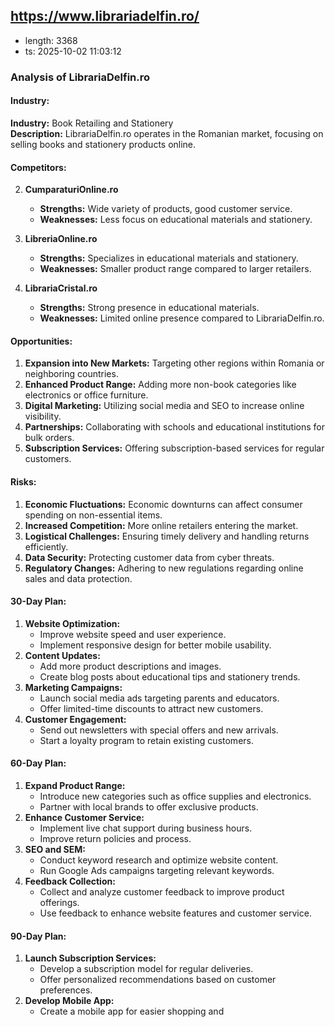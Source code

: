 ## https://www.librariadelfin.ro/
- length: 3368
- ts: 2025-10-02 11:03:12

### Analysis of LibrariaDelfin.ro

#### Industry:
**Industry:** Book Retailing and Stationery  
**Description:** LibrariaDelfin.ro operates in the Romanian market, focusing on selling books and stationery products online.

#### Competitors:
2. **CumparaturiOnline.ro**
   - **Strengths:** Wide variety of products, good customer service.
   - **Weaknesses:** Less focus on educational materials and stationery.

3. **LibreriaOnline.ro**
   - **Strengths:** Specializes in educational materials and stationery.
   - **Weaknesses:** Smaller product range compared to larger retailers.

4. **LibrariaCristal.ro**
   - **Strengths:** Strong presence in educational materials.
   - **Weaknesses:** Limited online presence compared to LibrariaDelfin.ro.

#### Opportunities:
1. **Expansion into New Markets:** Targeting other regions within Romania or neighboring countries.
2. **Enhanced Product Range:** Adding more non-book categories like electronics or office furniture.
3. **Digital Marketing:** Utilizing social media and SEO to increase online visibility.
4. **Partnerships:** Collaborating with schools and educational institutions for bulk orders.
5. **Subscription Services:** Offering subscription-based services for regular customers.

#### Risks:
1. **Economic Fluctuations:** Economic downturns can affect consumer spending on non-essential items.
2. **Increased Competition:** More online retailers entering the market.
3. **Logistical Challenges:** Ensuring timely delivery and handling returns efficiently.
4. **Data Security:** Protecting customer data from cyber threats.
5. **Regulatory Changes:** Adhering to new regulations regarding online sales and data protection.

#### 30-Day Plan:
1. **Website Optimization:**
   - Improve website speed and user experience.
   - Implement responsive design for better mobile usability.
2. **Content Updates:**
   - Add more product descriptions and images.
   - Create blog posts about educational tips and stationery trends.
3. **Marketing Campaigns:**
   - Launch social media ads targeting parents and educators.
   - Offer limited-time discounts to attract new customers.
4. **Customer Engagement:**
   - Send out newsletters with special offers and new arrivals.
   - Start a loyalty program to retain existing customers.

#### 60-Day Plan:
1. **Expand Product Range:**
   - Introduce new categories such as office supplies and electronics.
   - Partner with local brands to offer exclusive products.
2. **Enhance Customer Service:**
   - Implement live chat support during business hours.
   - Improve return policies and process.
3. **SEO and SEM:**
   - Conduct keyword research and optimize website content.
   - Run Google Ads campaigns targeting relevant keywords.
4. **Feedback Collection:**
   - Collect and analyze customer feedback to improve product offerings.
   - Use feedback to enhance website features and customer service.

#### 90-Day Plan:
1. **Launch Subscription Services:**
   - Develop a subscription model for regular deliveries.
   - Offer personalized recommendations based on customer preferences.
2. **Develop Mobile App:**
   - Create a mobile app for easier shopping and